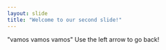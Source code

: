 ```yaml
---
layout: slide
title: "Welcome to our second slide!"
---
```

"vamos vamos vamos"
Use the left arrow to go back!
